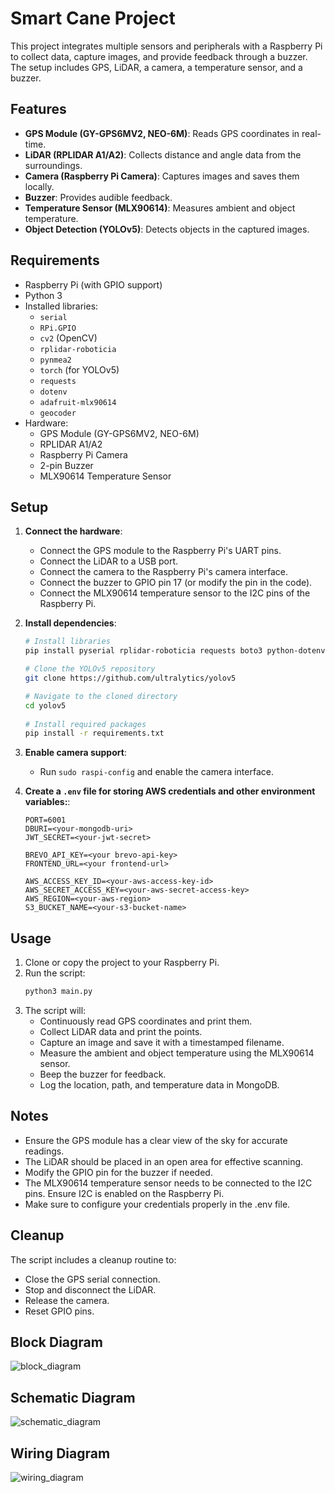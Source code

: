 # Smart Cane Project

This project integrates multiple sensors and peripherals with a Raspberry Pi to collect data, capture images, and provide feedback through a buzzer. The setup includes GPS, LiDAR, a camera, a temperature sensor, and a buzzer.

## Features

- **GPS Module (GY-GPS6MV2, NEO-6M)**: Reads GPS coordinates in real-time.
- **LiDAR (RPLIDAR A1/A2)**: Collects distance and angle data from the surroundings.
- **Camera (Raspberry Pi Camera)**: Captures images and saves them locally.
- **Buzzer**: Provides audible feedback.
- **Temperature Sensor (MLX90614)**: Measures ambient and object temperature.
- **Object Detection (YOLOv5)**: Detects objects in the captured images.

## Requirements

- Raspberry Pi (with GPIO support)
- Python 3
- Installed libraries:
  - `serial`
  - `RPi.GPIO`
  - `cv2` (OpenCV)
  - `rplidar-roboticia`
  - `pynmea2`
  - `torch` (for YOLOv5)
  - `requests`
  - `dotenv`
  - `adafruit-mlx90614`
  - `geocoder`
- Hardware:
  - GPS Module (GY-GPS6MV2, NEO-6M)
  - RPLIDAR A1/A2
  - Raspberry Pi Camera
  - 2-pin Buzzer
  - MLX90614 Temperature Sensor

## Setup

1. **Connect the hardware**:
   - Connect the GPS module to the Raspberry Pi's UART pins.
   - Connect the LiDAR to a USB port.
   - Connect the camera to the Raspberry Pi's camera interface.
   - Connect the buzzer to GPIO pin 17 (or modify the pin in the code).
   - Connect the MLX90614 temperature sensor to the I2C pins of the Raspberry Pi.

2. **Install dependencies**:
   ```bash
   # Install libraries
   pip install pyserial rplidar-roboticia requests boto3 python-dotenv geocoder adafruit-circuitpython-mlx90614

   # Clone the YOLOv5 repository
   git clone https://github.com/ultralytics/yolov5

   # Navigate to the cloned directory
   cd yolov5
  
   # Install required packages
   pip install -r requirements.txt
   ```

3. **Enable camera support**:
   - Run `sudo raspi-config` and enable the camera interface.
  
4. **Create a `.env` file for storing AWS credentials and other environment variables:**:
   ```env
   PORT=6001
   DBURI=<your-mongodb-uri>
   JWT_SECRET=<your-jwt-secret>

   BREVO_API_KEY=<your brevo-api-key>
   FRONTEND_URL=<your frontend-url>
   
   AWS_ACCESS_KEY_ID=<your-aws-access-key-id>
   AWS_SECRET_ACCESS_KEY=<your-aws-secret-access-key>
   AWS_REGION=<your-aws-region>
   S3_BUCKET_NAME=<your-s3-bucket-name>
   ```

## Usage

1. Clone or copy the project to your Raspberry Pi.
2. Run the script:
   ```bash
   python3 main.py
   ```
3. The script will:
   - Continuously read GPS coordinates and print them.
   - Collect LiDAR data and print the points.
   - Capture an image and save it with a timestamped filename.
   - Measure the ambient and object temperature using the MLX90614 sensor.
   - Beep the buzzer for feedback.
   - Log the location, path, and temperature data in MongoDB.

## Notes

- Ensure the GPS module has a clear view of the sky for accurate readings.
- The LiDAR should be placed in an open area for effective scanning.
- Modify the GPIO pin for the buzzer if needed.
- The MLX90614 temperature sensor needs to be connected to the I2C pins. Ensure I2C is enabled on the Raspberry Pi.
- Make sure to configure your credentials properly in the .env file.

## Cleanup

The script includes a cleanup routine to:
- Close the GPS serial connection.
- Stop and disconnect the LiDAR.
- Release the camera.
- Reset GPIO pins.

## Block Diagram

![block_diagram](https://github.com/user-attachments/assets/110aae23-9228-46e6-a3f6-a9af200b2ada)

## Schematic Diagram

![schematic_diagram](https://github.com/user-attachments/assets/87a190c7-600c-4a28-95a1-88e7277d0675)

## Wiring Diagram

![wiring_diagram](https://github.com/user-attachments/assets/6f58eb5d-45bb-4e47-90b2-e1dc65afd0fd)

